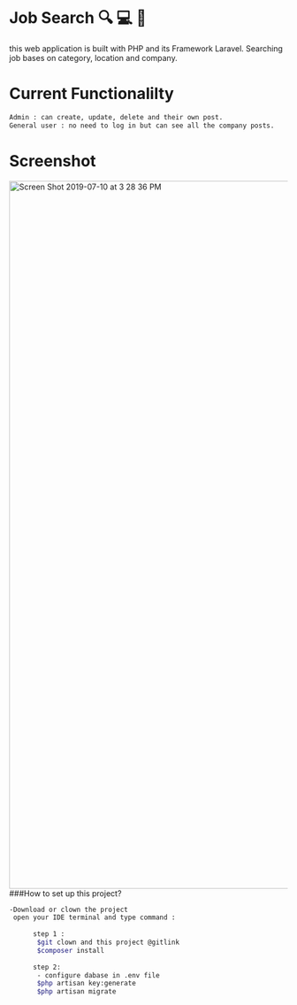 # Job Search :mag: :computer: :briefcase:
 this web application is built with PHP and its Framework Laravel.
 Searching job bases on category, location and company.
 
# Current Functionalilty 
```bash
Admin : can create, update, delete and their own post.
General user : no need to log in but can see all the company posts.
```
# Screenshot
<img width="1280" alt="Screen Shot 2019-07-10 at 3 28 36 PM" src="https://user-images.githubusercontent.com/38878299/60954083-97a98780-a328-11e9-91d3-fafef738de43.png">
###How to set up this project?

```bash
-Download or clown the project 
 open your IDE terminal and type command : 
 
      step 1 :
       $git clown and this project @gitlink
       $composer install
       
      step 2:
       - configure dabase in .env file
       $php artisan key:generate
       $php artisan migrate
       
```

